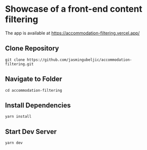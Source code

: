# Showcase of a front-end content filtering

The app is available at https://accommodation-filtering.vercel.app/

## Clone Repository

```
git clone https://github.com/jasmingubeljic/accommodation-filtering.git

```

## Navigate to Folder

```
cd accommodation-filtering

```

## Install Dependencies

```
yarn install

```

## Start Dev Server

```
yarn dev

```
